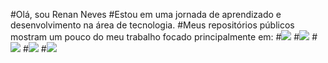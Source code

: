 #Olá, sou Renan Neves
#Estou em uma jornada de aprendizado e desenvolvimento na área de tecnologia.
#Meus repositórios públicos mostram um pouco do meu trabalho focado principalmente em:
#<img src="https://img.shields.io/badge/MongoDB-4EA94B?style=for-the-badge&logo=mongodb&logoColor=white" />
#<img src="https://img.shields.io/badge/Bulma-00D1B2?style=for-the-badge&logo=Bulma&logoColor=white"/>
#<img src="https://img.shields.io/badge/JWT-000000?style=for-the-badge&logo=JSON%20web%20tokens&logoColor=white" />
#<img src="https://img.shields.io/badge/JavaScript-323330?style=for-the-badge&logo=javascript&logoColor=F7DF1E"/>
#<img src="https://img.shields.io/badge/Node.js-339933?style=for-the-badge&logo=nodedotjs&logoColor=white"/>


